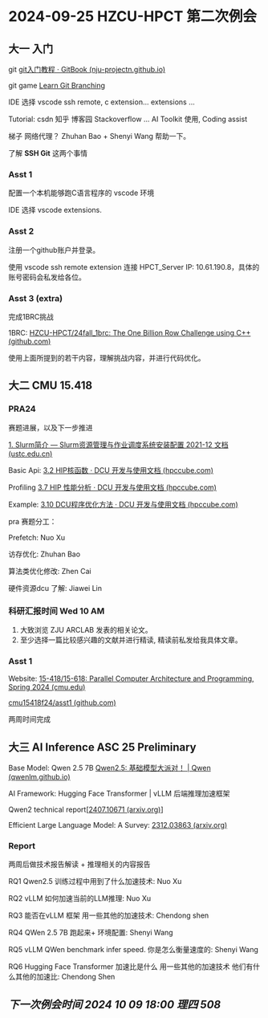 # 2024-09-25 HZCU-HPCT 第二次例会

## 大一 入门

git [git入门教程 · GitBook (nju-projectn.github.io)](https://nju-projectn.github.io/ics-pa-gitbook/ics2022/git.html)

git game [Learn Git Branching](https://learngitbranching.js.org/?locale=zh_CN)

IDE 选择 vscode ssh remote, c extension... extensions ...

Tutorial: csdn 知乎 博客园  Stackoverflow ... AI Toolkit 使用, Coding assist

梯子 网络代理？ Zhuhan Bao + Shenyi Wang 帮助一下。

了解  **SSH Git**  这两个事情 

### Asst 1

配置一个本机能够跑C语言程序的 vscode 环境

IDE 选择 vscode extensions.

### Asst 2

注册一个github账户并登录。

使用 vscode ssh remote extension 连接 HPCT_Server IP: 10.61.190.8，具体的账号密码会私发给各位。


### Asst 3 (extra)

完成1BRC挑战

1BRC: [HZCU-HPCT/24fall_1brc: The One Billion Row Challenge using C++ (github.com)](https://github.com/HZCU-HPCT/24fall_1brc)

使用上面所提到的若干内容，理解挑战内容，并进行代码优化。

## 大二 CMU 15.418 

### PRA24

赛题进展，以及下一步推进

[1. Slurm简介 — Slurm资源管理与作业调度系统安装配置 2021-12 文档 (ustc.edu.cn)](http://hmli.ustc.edu.cn/doc/linux/slurm-install/slurm-install.html)

Basic Api: [3.2 HIP核函数 · DCU 开发与使用文档 (hpccube.com)](https://developer.hpccube.com/gitbook//dcu_developer/DeveloperGuide/dcu_programming/DCU_programming_chapter3_2.html)

Profiling [3.7 HIP 性能分析 · DCU 开发与使用文档 (hpccube.com)](https://developer.hpccube.com/gitbook//dcu_developer/DeveloperGuide/dcu_programming/DCU_programming_chapter3_7.html#372-hiptx-trace%E5%8A%9F%E8%83%BD)

Example: [3.10 DCU程序优化方法 · DCU 开发与使用文档 (hpccube.com)](https://developer.hpccube.com/gitbook//dcu_developer/DeveloperGuide/dcu_programming/DCU_programming_chapter3_10.html)


pra 赛题分工：

Prefetch: Nuo Xu

访存优化: Zhuhan Bao

算法类优化修改: Zhen Cai

硬件资源dcu 了解: Jiawei Lin

### 科研汇报时间  Wed 10 AM

1. 大致浏览 ZJU ARCLAB 发表的相关论文。
2. 至少选择一篇比较感兴趣的文献并进行精读, 精读前私发给我具体文章。

### Asst 1

Website: [15-418/15-618: Parallel Computer Architecture and Programming, Spring 2024 (cmu.edu)](https://www.cs.cmu.edu/~418)

[cmu15418f24/asst1 (github.com)](https://github.com/cmu15418f24/asst1)

两周时间完成

## 大三 AI Inference ASC 25 Preliminary

Base Model: Qwen 2.5 7B [Qwen2.5: 基础模型大派对！ | Qwen (qwenlm.github.io)](https://qwenlm.github.io/zh/blog/qwen2.5/#:~:text=Qwen2.5%20%E6%A8%A1%E5%9E%8B) 

AI Framework: Hugging Face Transformer | vLLM 后端推理加速框架

Qwen2 technical report[[2407.10671 (arxiv.org)](https://arxiv.org/pdf/2407.10671)]

Efficient Large Language Model: A Survey: [2312.03863 (arxiv.org)](https://arxiv.org/pdf/2312.03863)

### Report

两周后做技术报告解读 + 推理相关的内容报告

RQ1 Qwen2.5 训练过程中用到了什么加速技术: Nuo Xu

RQ2 vLLM 如何加速当前的LLM推理: Nuo Xu

RQ3 能否在vLLM 框架 用一些其他的加速技术: Chendong shen

RQ4 QWen 2.5 7B 跑起来+ 环境配置: Shenyi Wang 

RQ5 vLLM QWen benchmark infer speed. 你是怎么衡量速度的: Shenyi Wang

RQ6 Hugging Face Transformer 加速比是什么 用一些其他的加速技术 他们有什么其他的加速比:  Chendong Shen

## *下一次例会时间 2024 10 09 18:00 理四 508*
